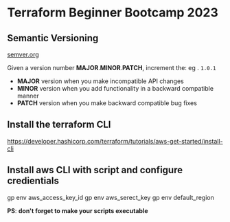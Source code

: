 # Terraform Beginner Bootcamp 2023


## Semantic Versioning
[semver.org](https://semver.org/)

Given a version number **MAJOR**.**MINOR**.**PATCH**, increment the:
eg . `1.0.1`
- **MAJOR** version when you make incompatible API changes
- **MINOR** version when you add functionality in a backward compatible manner
- **PATCH** version when you make backward compatible bug fixes


## Install the terraform CLI

https://developer.hashicorp.com/terraform/tutorials/aws-get-started/install-cli

## Install aws CLI with script and configure credientials

gp env aws_access_key_id
gp env aws_serect_key
gp env default_region

**PS**: **don't forget to make your scripts executable**


